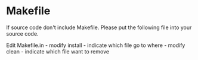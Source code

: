 # Makefile
If source code don't include Makefile.
Please put the following file into your source code.

Edit Makefile.in 
	- modify install - indicate which file go to where
	- modify clean   - indicate which file want to remove
